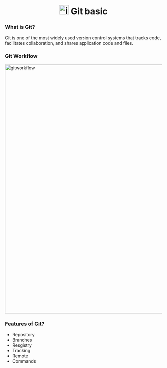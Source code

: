 
<h1 align="center"><img width="30" height="30" alt="image" src="https://github.com/user-attachments/assets/b29a8d3d-fd54-413e-be4c-adc963b0b91a" />  Git basic</h1>

<h3 align="left">What is Git?</h3>
<p>Git is one of the most widely used version control systems that tracks code, facilitates collaboration, and shares application code and files. </p>

<h3>Git Workflow</h3>
<IMG alt=gitworkflow weigth="1000" height="800" SRC="https://miro.medium.com/v2/resize:fit:1400/1*WNYh7aKFU-X-w_ORor2j2w.gif" />
<h3 align="left">Features of Git?</h3>
<ul>
<li>Repository</li>
<li>Branches</li>
<li>Resgistry</li>
<li>Tracking</li>
<li>Remote</li>
<li>Commands</li>
</ul>



